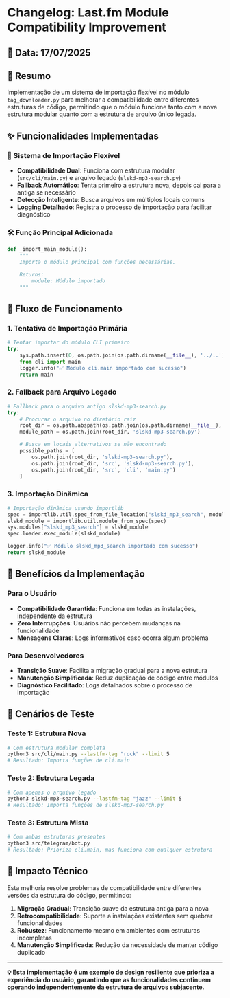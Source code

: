 # Changelog: Last.fm Module Compatibility Improvement

## 📅 Data: 17/07/2025

## 🎯 Resumo

Implementação de um sistema de importação flexível no módulo `tag_downloader.py` para melhorar a compatibilidade entre diferentes estruturas de código, permitindo que o módulo funcione tanto com a nova estrutura modular quanto com a estrutura de arquivo único legada.

## ✨ Funcionalidades Implementadas

### 🔄 Sistema de Importação Flexível

- **Compatibilidade Dual**: Funciona com estrutura modular (`src/cli/main.py`) e arquivo legado (`slskd-mp3-search.py`)
- **Fallback Automático**: Tenta primeiro a estrutura nova, depois cai para a antiga se necessário
- **Detecção Inteligente**: Busca arquivos em múltiplos locais comuns
- **Logging Detalhado**: Registra o processo de importação para facilitar diagnóstico

### 🛠️ Função Principal Adicionada

```python
def _import_main_module():
    """
    Importa o módulo principal com funções necessárias.

    Returns:
        module: Módulo importado
    """
```

## 🔄 Fluxo de Funcionamento

### 1. Tentativa de Importação Primária

```python
# Tentar importar do módulo CLI primeiro
try:
    sys.path.insert(0, os.path.join(os.path.dirname(__file__), '../..'))
    from cli import main
    logger.info("✅ Módulo cli.main importado com sucesso")
    return main
```

### 2. Fallback para Arquivo Legado

```python
# Fallback para o arquivo antigo slskd-mp3-search.py
try:
    # Procurar o arquivo no diretório raiz
    root_dir = os.path.abspath(os.path.join(os.path.dirname(__file__), '../../..'))
    module_path = os.path.join(root_dir, 'slskd-mp3-search.py')

    # Busca em locais alternativos se não encontrado
    possible_paths = [
        os.path.join(root_dir, 'slskd-mp3-search.py'),
        os.path.join(root_dir, 'src', 'slskd-mp3-search.py'),
        os.path.join(root_dir, 'src', 'cli', 'main.py')
    ]
```

### 3. Importação Dinâmica

```python
# Importação dinâmica usando importlib
spec = importlib.util.spec_from_file_location("slskd_mp3_search", module_path)
slskd_module = importlib.util.module_from_spec(spec)
sys.modules["slskd_mp3_search"] = slskd_module
spec.loader.exec_module(slskd_module)

logger.info("✅ Módulo slskd_mp3_search importado com sucesso")
return slskd_module
```

## 🎯 Benefícios da Implementação

### Para o Usuário

- **Compatibilidade Garantida**: Funciona em todas as instalações, independente da estrutura
- **Zero Interrupções**: Usuários não percebem mudanças na funcionalidade
- **Mensagens Claras**: Logs informativos caso ocorra algum problema

### Para Desenvolvedores

- **Transição Suave**: Facilita a migração gradual para a nova estrutura
- **Manutenção Simplificada**: Reduz duplicação de código entre módulos
- **Diagnóstico Facilitado**: Logs detalhados sobre o processo de importação

## 🧪 Cenários de Teste

### Teste 1: Estrutura Nova

```bash
# Com estrutura modular completa
python3 src/cli/main.py --lastfm-tag "rock" --limit 5
# Resultado: Importa funções de cli.main
```

### Teste 2: Estrutura Legada

```bash
# Com apenas o arquivo legado
python3 slskd-mp3-search.py --lastfm-tag "jazz" --limit 5
# Resultado: Importa funções de slskd-mp3-search.py
```

### Teste 3: Estrutura Mista

```bash
# Com ambas estruturas presentes
python3 src/telegram/bot.py
# Resultado: Prioriza cli.main, mas funciona com qualquer estrutura
```

## 🔮 Impacto Técnico

Esta melhoria resolve problemas de compatibilidade entre diferentes versões da estrutura do código, permitindo:

1. **Migração Gradual**: Transição suave da estrutura antiga para a nova
2. **Retrocompatibilidade**: Suporte a instalações existentes sem quebrar funcionalidades
3. **Robustez**: Funcionamento mesmo em ambientes com estruturas incompletas
4. **Manutenção Simplificada**: Redução da necessidade de manter código duplicado

---

**💡 Esta implementação é um exemplo de design resiliente que prioriza a experiência do usuário, garantindo que as funcionalidades continuem operando independentemente da estrutura de arquivos subjacente.**
